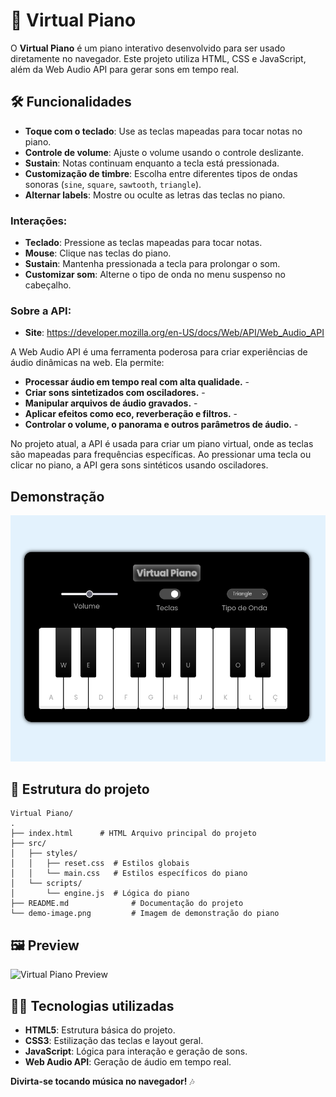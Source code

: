
# 🎹 Virtual Piano

O **Virtual Piano** é um piano interativo desenvolvido para ser usado diretamente no navegador. 
Este projeto utiliza HTML, CSS e JavaScript, além da Web Audio API para gerar sons em tempo real.

## 🛠️ Funcionalidades

- **Toque com o teclado**: Use as teclas mapeadas para tocar notas no piano.
- **Controle de volume**: Ajuste o volume usando o controle deslizante.
- **Sustain**: Notas continuam enquanto a tecla está pressionada.
- **Customização de timbre**: Escolha entre diferentes tipos de ondas sonoras (`sine`, `square`, `sawtooth`, `triangle`).
- **Alternar labels**: Mostre ou oculte as letras das teclas no piano.

### Interações:
- **Teclado**: Pressione as teclas mapeadas para tocar notas.
- **Mouse**: Clique nas teclas do piano.
- **Sustain**: Mantenha pressionada a tecla para prolongar o som.
- **Customizar som**: Alterne o tipo de onda no menu suspenso no cabeçalho.

### Sobre a API:

- **Site**: https://developer.mozilla.org/en-US/docs/Web/API/Web_Audio_API

A Web Audio API é uma ferramenta poderosa para criar experiências de áudio dinâmicas na web. Ela permite:

- **Processar áudio em tempo real com alta qualidade.** -
- **Criar sons sintetizados com osciladores.** -
- **Manipular arquivos de áudio gravados.** -
- **Aplicar efeitos como eco, reverberação e filtros.** -
- **Controlar o volume, o panorama e outros parâmetros de áudio.** -

No projeto atual, a API é usada para criar um piano virtual, onde as teclas são mapeadas para frequências específicas. Ao pressionar uma tecla ou clicar no piano, a API gera sons sintéticos usando osciladores.

## Demonstração

![Demonstração do Piano](./demo-image.png)

## 📂 Estrutura do projeto

```
Virtual Piano/
.
├── index.html      # HTML Arquivo principal do projeto
├── src/
│   ├── styles/
│   │   ├── reset.css  # Estilos globais
│   │   └── main.css   # Estilos específicos do piano
│   └── scripts/
│       └── engine.js  # Lógica do piano
├── README.md              # Documentação do projeto
└── demo-image.png         # Imagem de demonstração do piano
```

## 🖼️ Preview

![Virtual Piano Preview](https://via.placeholder.com/800x400.png?text=Virtual+Piano)

## 🧑‍💻 Tecnologias utilizadas

- **HTML5**: Estrutura básica do projeto.
- **CSS3**: Estilização das teclas e layout geral.
- **JavaScript**: Lógica para interação e geração de sons.
- **Web Audio API**: Geração de áudio em tempo real.

**Divirta-se tocando música no navegador!** 🎶
